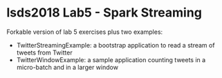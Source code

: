 # lsds2018 Lab5 - Spark Streaming 

Forkable version of lab 5 exercises plus two examples: 
- TwitterStreamingExample: a bootstrap application to read a stream of tweets from Twitter
- TwitterWindowExample: a sample application counting tweets in a micro-batch and in a larger window
